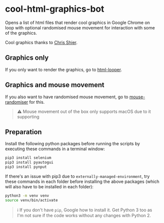 # cool-html-graphics-bot
Opens a list of html files that render cool graphics in Google Chrome on loop with optional randomised mouse movement for interaction with some of the graphics.

Cool graphics thanks to [Chris Shier](https://csh.bz/).

## Graphics only
If you only want to render the graphics, go to [html-looper](./html-looper).

## Graphics and mouse movement
If you also want to have randomised mouse movement, go to [mouse-randomiser](/mouse-randomiser) for this.

> :warning: Mouse movement out of the box only supports macOS due to it supporting

## Preparation
Install the following python packages before running the scripts by executing these commands in a terminal window:
```bash
pip3 install selenium
pip3 install pyautogui
pip3 install pynput
```

If there's an issue with pip3 due to `externally-managed-environment`, try these commands in each folder before installing the above packages (which will also have to be installed in each folder):
```bash
python3 -m venv venv
source venv/bin/activate
```

> :information_source: If you don't have `pip`, Google how to install it. Get Python 3 too as I'm not sure if the code works without any changes with Python 2.